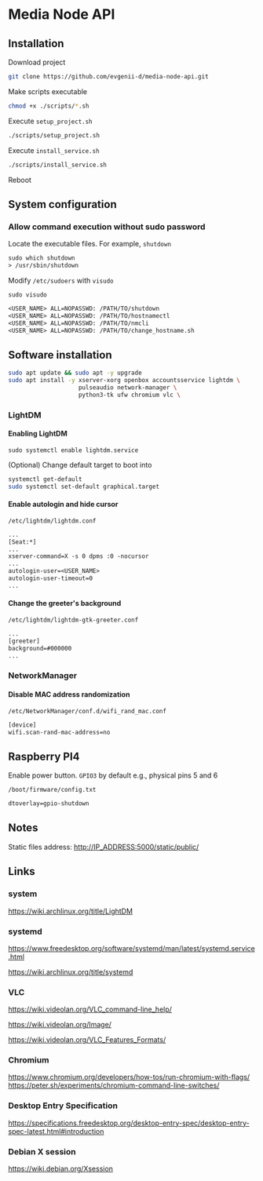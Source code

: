 # Media Node API

## Installation

Download project

```bash
git clone https://github.com/evgenii-d/media-node-api.git
```

Make scripts executable

```bash
chmod +x ./scripts/*.sh
```

Execute `setup_project.sh`

```bash
./scripts/setup_project.sh
```

Execute `install_service.sh`

```bash
./scripts/install_service.sh
```

Reboot

## System configuration

### Allow command execution without sudo password

Locate the executable files. For example, `shutdown`

```txt
sudo which shutdown
> /usr/sbin/shutdown
```

Modify `/etc/sudoers` with `visudo`

`sudo visudo`

```txt
<USER_NAME> ALL=NOPASSWD: /PATH/TO/shutdown
<USER_NAME> ALL=NOPASSWD: /PATH/TO/hostnamectl
<USER_NAME> ALL=NOPASSWD: /PATH/TO/nmcli
<USER_NAME> ALL=NOPASSWD: /PATH/TO/change_hostname.sh
```

## Software installation

```sh
sudo apt update && sudo apt -y upgrade
sudo apt install -y xserver-xorg openbox accountsservice lightdm \
                    pulseaudio network-manager \
                    python3-tk ufw chromium vlc \
```

### LightDM

#### Enabling LightDM

`sudo systemctl enable lightdm.service`

(Optional) Change default target to boot into

```sh
systemctl get-default
sudo systemctl set-default graphical.target
```

#### Enable autologin and hide cursor

`/etc/lightdm/lightdm.conf`

```txt
...
[Seat:*]
...
xserver-command=X -s 0 dpms :0 -nocursor
...
autologin-user=<USER_NAME>
autologin-user-timeout=0
...
```

#### Change the greeter's background

`/etc/lightdm/lightdm-gtk-greeter.conf`

```txt
...
[greeter]
background=#000000
...
```

### NetworkManager

#### Disable MAC address randomization

`/etc/NetworkManager/conf.d/wifi_rand_mac.conf`

```txt
[device]
wifi.scan-rand-mac-address=no
```

## Raspberry PI4

Enable power button. `GPIO3` by default e.g., physical pins 5 and 6

`/boot/firmware/config.txt`

```txt
dtoverlay=gpio-shutdown
```

## Notes

Static files address: <http://IP_ADDRESS:5000/static/public/>

## Links

### system

<https://wiki.archlinux.org/title/LightDM>

### systemd

<https://www.freedesktop.org/software/systemd/man/latest/systemd.service.html>

<https://wiki.archlinux.org/title/systemd>

### VLC

<https://wiki.videolan.org/VLC_command-line_help/>

<https://wiki.videolan.org/Image/>

<https://wiki.videolan.org/VLC_Features_Formats/>

### Chromium

<https://www.chromium.org/developers/how-tos/run-chromium-with-flags/>
<https://peter.sh/experiments/chromium-command-line-switches/>

### Desktop Entry Specification

<https://specifications.freedesktop.org/desktop-entry-spec/desktop-entry-spec-latest.html#introduction>

### Debian X session

<https://wiki.debian.org/Xsession>
